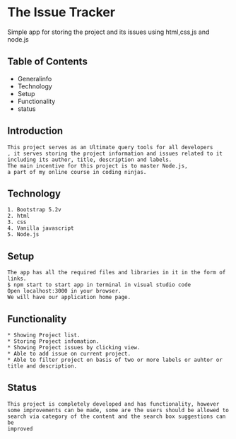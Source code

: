 
# The Issue Tracker
Simple  app for storing the project and its issues using html,css,js and node.js

## Table of Contents
* Generalinfo
* Technology
* Setup
* Functionality
* status

## Introduction    
    This project serves as an Ultimate query tools for all developers 
    , it serves storing the project information and issues related to it including its author, title, description and labels.
    The main incentive for this project is to master Node.js,
    a part of my online course in coding ninjas.

## Technology
    1. Bootstrap 5.2v
    2. html
    3. css
    4. Vanilla javascript
    5. Node.js

## Setup
    The app has all the required files and libraries in it in the form of links.
    $ npm start to start app in terminal in visual studio code
    Open localhost:3000 in your browser.
    We will have our application home page.

## Functionality
    * Showing Project list.
    * Storing Project infomation.
    * Showing Project issues by clicking view.
    * Able to add issue on current project.
    * Able to filter project on basis of two or more labels or auhtor or title and description.

## Status
    This project is completely developed and has functionality, however
    some improvements can be made, some are the users should be allowed to 
    search via category of the content and the search box suggestions can be 
    improved